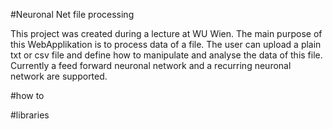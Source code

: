 #Neuronal Net file processing

This project was created during a lecture at WU Wien.
The main purpose of this WebApplikation is to process data of a file.
The user can upload a plain txt or csv file and define how to manipulate and analyse the data of this file.
Currently a feed forward neuronal network and a recurring neuronal network are supported.

#how to


#libraries
